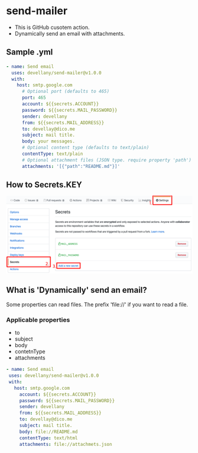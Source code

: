 # send-mailer
 - This is GitHub cusotem action.
 - Dynamically send an email with attachments.

## Sample .yml
~~~yaml
- name: Send email
  uses: devellany/send-mailer@v1.0.0
  with:
    host: smtp.google.com
      # Optional port (defaults to 465)
      port: 465
      account: ${{secrets.ACCOUNT}}
      password: ${{secrets.MAIL_PASSWORD}}
      sender: devellany
      from: ${{secrets.MAIL_ADDRESS}}
      to: devellay@dico.me
      subject: mail title.
      body: your messages.
      # Optional content type (defaults to text/plain)
      contentType: text/plain
      # Optional attachment files (JSON type. require property 'path')
      attachments: '[{"path":"README.md"}]'
~~~

## How to Secrets.KEY
![how to secrets.KEY](src/secrets.png)

## What is 'Dynamically' send an email?
 Some properties can read files. The prefix 'file://' if you want to read a file.
### Applicable properties
 - to
 - subject
 - body
 - contetnType
 - attachments
 ```yaml
- name: Send email
  uses: devellany/send-mailer@v1.0.0
  with:
    host: smtp.google.com
      account: ${{secrets.ACCOUNT}}
      password: ${{secrets.MAIL_PASSWORD}}
      sender: devellany
      from: ${{secrets.MAIL_ADDRESS}}
      to: devellay@dico.me
      subject: mail title.
      body: file://README.md
      contentType: text/html
      attachments: file://attachmets.json
```
